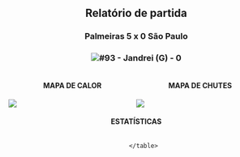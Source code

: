 <h2 style="text-align: center;">Relatório de partida</h3>

<h3 style="text-align: center;">Palmeiras 5 x 0 São Paulo</h3>

<h3 style="text-align: center;"><img src="https://api.sofascore.com/api/v1/player/874979/image">#93 - Jandrei (G) - 0</h3>

<div style="text-align: left; display: grid; grid-template-columns: 1fr 1fr;">
  <div>
    <h4 style="text-align: center;">MAPA DE CALOR</h3>
    <img src=../players/heatmaps/11067464_874979.png>
</div>
  <div>
    <h4 style="text-align: center;">MAPA DE CHUTES</h3>
    <img src=../players/shotmaps/11067464_874979.png>
  </div>
</div>

<h4 style="text-align: center;">ESTATÍSTICAS</h3>
<div style="text-align: center; display: grid; grid-template-columns: 1fr;">
  <div>
    <table>
        
        </table>
</div>